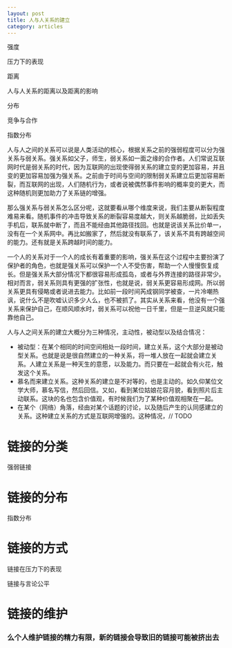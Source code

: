 ```yaml
---
layout: post
title: 人与人关系的建立
category: articles
---
```


强度

压力下的表现

距离

人与人关系的距离以及距离的影响

分布

竞争与合作


指数分布





人与人之间的关系可以说是人类活动的核心，根据关系之前的强弱程度可以分为强关系与弱关系。强关系如父子，师生，弱关系如一面之缘的合作者。人们常说互联网时代是弱关系的时代，因为互联网的出现使得弱关系的建立变的更加容易，并且变的更加容易加强为强关系。之前由于时间与空间的限制弱关系建立后更加容易断裂，而互联网的出现，人们随机行为，或者说被偶然事件影响的概率变的更大，而这种随机则更加助力了关系链的增强。

那么强关系与弱关系怎么区分呢，这就要看从哪个维度来说，我们主要从断裂程度难易来看。随机事件的冲击导致关系的断裂容易度越大，则关系越脆弱，比如丢失手机后，联系就中断了，而且不能经由其他路径找回。也就是说该关系比价单一，没有在一个关系网中。再比如搬家了，然后就没有联系了，该关系不具有跨越空间的能力。还有就是关系跨越时间的能力。

一个人的关系对于一个人的成长有着重要的影响，强关系在这个过程中主要扮演了保护者的角色，也就是强关系可以保护一个人不受伤害，帮助一个人慢慢恢复成长。但是强关系大部分情况下都很容易形成孤岛，或者与外界连接的路径非常少。相对而言，弱关系则具有更强的扩张性，也就是说，弱关系更容易形成网。所以弱关系更具有侵略或者说进去能力。比如前一段时间芮成钢同学被查，一片冷嘲热讽，说什么不是吹嘘认识多少人么，也不被抓了。其实从关系来看，他没有一个强关系来保护自己，在顺风顺水时，弱关系可以祝他一日千里，但是一旦逆风就只能靠他自己。

人与人之间关系的建立大概分为三种情况，主动性，被动型以及结合情况：

* 被动型：在某个相同的时间空间相处一段时间，建立关系，这个大部分是被动型关系。也就是说是很自然建立的一种关系，将一堆人放在一起就会建立关系。人建立关系是一种天生的意愿，以及能力。而只要在一起就会有火花，触发这个关系。
* 慕名而来建立关系。这种关系的建立是不对等的，也是主动的。如久仰某位文学大师，慕名写信，然后回信。又如，看到某位姑娘花容月貌，看到照片后主动联系。这块的名也包含价值观，有时候我们为了某种价值观相聚在一起。
* 在某个（网络）角落，经由对某个话题的讨论，以及随后产生的认同感建立的关系。这种建立关系的方式是互联网增强的。这种情况，// TODO


# 链接的分类

强弱链接

# 链接的分布

指数分布

# 链接的方式

链接在压力下的表现

链接与言论公平

# 链接的维护

### 么个人维护链接的精力有限，新的链接会导致旧的链接可能被挤出去
